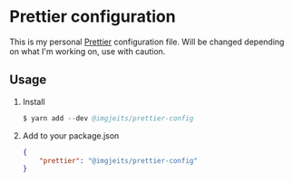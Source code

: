# Prettier configuration

This is my personal [Prettier](https://prettier.io/) configuration file. Will be changed depending on what I'm working on, use with caution.

## Usage

1. Install

    ```s
    $ yarn add --dev @imgjeits/prettier-config
    ```

2. Add to your package.json

    ```json
    {
    	"prettier": "@imgjeits/prettier-config"
    }
    ```
